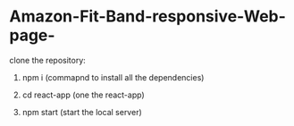 # Amazon-Fit-Band-responsive-Web-page-

clone the repository:
1. npm i (commapnd to install all the dependencies)

2. cd react-app (one the react-app)

3. npm start (start the local server)
